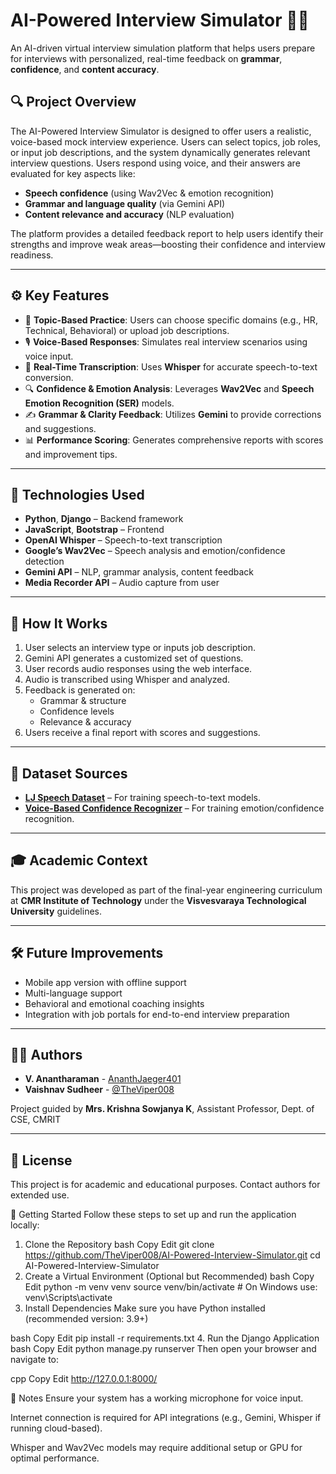 # AI-Powered Interview Simulator 🎤🤖

An AI-driven virtual interview simulation platform that helps users prepare for interviews with personalized, real-time feedback on **grammar**, **confidence**, and **content accuracy**.

## 🔍 Project Overview

The AI-Powered Interview Simulator is designed to offer users a realistic, voice-based mock interview experience. Users can select topics, job roles, or input job descriptions, and the system dynamically generates relevant interview questions. Users respond using voice, and their answers are evaluated for key aspects like:

- **Speech confidence** (using Wav2Vec & emotion recognition)
- **Grammar and language quality** (via Gemini API)
- **Content relevance and accuracy** (NLP evaluation)

The platform provides a detailed feedback report to help users identify their strengths and improve weak areas—boosting their confidence and interview readiness.

---

## ⚙️ Key Features

- 🎯 **Topic-Based Practice**: Users can choose specific domains (e.g., HR, Technical, Behavioral) or upload job descriptions.
- 🎙️ **Voice-Based Responses**: Simulates real interview scenarios using voice input.
- 📝 **Real-Time Transcription**: Uses **Whisper** for accurate speech-to-text conversion.
- 🔍 **Confidence & Emotion Analysis**: Leverages **Wav2Vec** and **Speech Emotion Recognition (SER)** models.
- ✍️ **Grammar & Clarity Feedback**: Utilizes **Gemini** to provide corrections and suggestions.
- 📊 **Performance Scoring**: Generates comprehensive reports with scores and improvement tips.

---

## 🧠 Technologies Used

- **Python**, **Django** – Backend framework
- **JavaScript**, **Bootstrap** – Frontend
- **OpenAI Whisper** – Speech-to-text transcription
- **Google’s Wav2Vec** – Speech analysis and emotion/confidence detection
- **Gemini API** – NLP, grammar analysis, content feedback
- **Media Recorder API** – Audio capture from user

---

## 🚀 How It Works

1. User selects an interview type or inputs job description.
2. Gemini API generates a customized set of questions.
3. User records audio responses using the web interface.
4. Audio is transcribed using Whisper and analyzed.
5. Feedback is generated on:
   - Grammar & structure
   - Confidence levels
   - Relevance & accuracy
6. Users receive a final report with scores and suggestions.

---

## 📂 Dataset Sources

- **[LJ Speech Dataset](https://www.kaggle.com/datasets/mathurinache/the-lj-speech-dataset)** – For training speech-to-text models.
- **[Voice-Based Confidence Recognizer](https://www.kaggle.com/datasets/swarupakulkarni/voice-based-confidence-recognizer)** – For training emotion/confidence recognition.

---

## 🎓 Academic Context

This project was developed as part of the final-year engineering curriculum at **CMR Institute of Technology** under the **Visvesvaraya Technological University** guidelines.

---

## 🛠️ Future Improvements

- Mobile app version with offline support
- Multi-language support
- Behavioral and emotional coaching insights
- Integration with job portals for end-to-end interview preparation

---

## 🧑‍💻 Authors

- **V. Anantharaman** - [AnanthJaeger401](https://github.com/AnanthJaeger401)
- **Vaishnav Sudheer** - [@TheViper008](https://github.com/TheViper008)

Project guided by **Mrs. Krishna Sowjanya K**, Assistant Professor, Dept. of CSE, CMRIT

---

## 📄 License

This project is for academic and educational purposes. Contact authors for extended use.

🚀 Getting Started
Follow these steps to set up and run the application locally:

1. Clone the Repository
bash
Copy
Edit
git clone https://github.com/TheViper008/AI-Powered-Interview-Simulator.git
cd AI-Powered-Interview-Simulator
2. Create a Virtual Environment (Optional but Recommended)
bash
Copy
Edit
python -m venv venv
source venv/bin/activate     # On Windows use: venv\Scripts\activate
3. Install Dependencies
Make sure you have Python installed (recommended version: 3.9+)

bash
Copy
Edit
pip install -r requirements.txt
4. Run the Django Application
bash
Copy
Edit
python manage.py runserver
Then open your browser and navigate to:

cpp
Copy
Edit
http://127.0.0.1:8000/

📌 Notes
Ensure your system has a working microphone for voice input.

Internet connection is required for API integrations (e.g., Gemini, Whisper if running cloud-based).

Whisper and Wav2Vec models may require additional setup or GPU for optimal performance.

